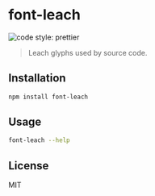 # font-leach

![code style: prettier](https://img.shields.io/badge/code_style-prettier-ff69b4.svg)

> Leach glyphs used by source code.

## Installation

```sh
npm install font-leach
```

## Usage

```sh
font-leach --help
```

## License

MIT
